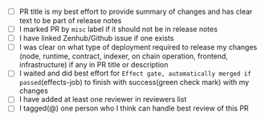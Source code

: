 - [ ] PR title is my best effort to provide summary of changes and has clear text to be part of release notes 
- [ ] I marked PR by `misc` label if it should not be in release notes
- [ ] I have linked Zenhub/Github issue if one exists
- [ ] I was clear on what type of deployment required to release my changes (node, runtime, contract, indexer, on chain operation, frontend, infrastructure) if any in PR title or description
- [ ] I waited and did best effort for `Effect gate, automatically merged if passed`(effects-job) to finish with success(green check mark) with my changes
- [ ] I have added at least one reviewer in reviewers list
- [ ] I tagged(@) one person who I think can handle best review of this PR